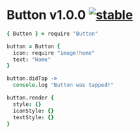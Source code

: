 
# Button v1.0.0 [![stable](http://badges.github.io/stability-badges/dist/stable.svg)](http://github.com/badges/stability-badges)

```coffee
{ Button } = require "Button"

button = Button {
  icon: require "image!home"
  text: "Home"
}

button.didTap ->
  console.log "Button was tapped!"

button.render {
  style: {}
  iconStyle: {}
  textStyle: {}
}
```
